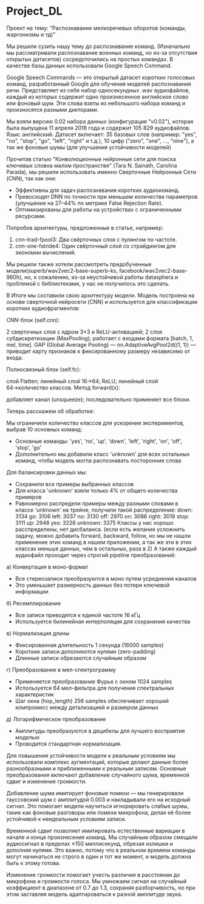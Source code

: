 # Project_DL
Проект на тему: “Распознавание мелкоречевых оборотов (команды, жаргонизмы и тд)”

Мы решили сузить нашу тему до распознавание команд. (Изначально мы рассматривали распознавание военных команд, но из-за отсутствия открытых датасетов) сосредоточились на простых командах. В качестве базы данных использовали Google Speech Command.

Google Speech Commands — это открытый датасет коротких голосовых команд, разработанный Google для обучения моделей распознавания речи. Представляет из себя набор односекундных .wav аудиофайлов, каждый из которых содержит одно произнесенное английское слово или фоновый шум. Эти слова взяты из небольшого набора команд и произносятся разными дикторами. 

Мы взяли версию 0.02 набора данных (конфигурация "v0.02"), которая была выпущена 11 апреля 2018 года и содержит 105 829 аудиофайлов.
Язык: английский.
Датасет включает: 35 базовых слов (например: "yes", "no", "stop", "go", "left", "right" и т.д.), 10 цифр ("zero", "one", ..., "nine"), а так же фоновые шумы (для улучшения устойчивости моделей)

Прочитав статью "Конволюционные нейронные сети для поиска ключевых словна малом пространстве" (Tara N. Sainath, Carolina Parada), мы решили использовать именно Сверточные Нейронные Сети (CNN), так как они:
- Эффективны для задач распознавания коротких аудиокоманд.
- Превосходят DNN по точности при меньшем количестве параметров (улучшение на 27–44% по метрике False Rejection Rate).
- Оптимизированы для работы на устройствах с ограниченными ресурсами.

Попробов архитектуры, предложенные в статье, например:
  1. cnn-trad-fpool3: Два свёрточных слоя с пулингом по частоте.
  2. cnn-one-fstride4: Один свёрточный слой со страйдингом для экономии вычислений.

Мы решили также хотели рассмотреть предобученные модели(superb/wav2vec2-base-superb-ks, facebook/wav2vec2-base-960h), но, к сожалению, из-за неустойчивой работы datasphera и проблемой с библиотеками, у нас не получилось это сделать.

В Итоге мы составили свою архитектуру модели. 
Модель построена на основе сверточной нейросети (CNN) и используется для классификации коротких аудиофрагментов:

CNN-блок (self.cnn):

2 сверточных слоя с ядром 3×3 и ReLU-активацией;
2 слоя субдискретизации (MaxPooling);
работает с входами формата [batch, 1, mel, time].
GAP (Global Average Pooling) — nn.AdaptiveAvgPool2d((1, 1)) — приводит карту признаков к фиксированному размеру независимо от входа.

Полносвязный блок (self.fc):

слой Flatten;
линейный слой 16→64;
ReLU;
линейный слой 64→количество классов.
Метод forward(x):

добавляет канал (unsqueeze);
последовательно применяет все блоки.

Теперь расскажем об обработке: 

Мы ограничили количество классов для ускорения экспериментов, выбрав 10 основных команд:
- Основные команды: 'yes', 'no', 'up', 'down', 'left', 'right', 'on', 'off', 'stop', 'go'
- Дополнительно мы добавили класс 'unknown' для всех остальных команд, чтобы модель могла распознавать посторонние слова

Для балансировки данных мы:
- Сохранили все примеры выбранных классов
- Для класса 'unknown' взяли только 4% от общего количества примеров 
- Равномерно распредели примеры между разными словами в классе 'unknown'
на трейне, получили такой распределение:
down: 3134
go: 3106
left: 3037
no: 3130
off: 2970
on: 3086
right: 3019
stop: 3111
up: 2948
yes: 3228
unknown: 3375
Классы у нас хорошо расспределены, нет дисбаланса. 
  (если есть желание усложнить задачу, можно добавить forward, backward, follow, но мы не нашли применение этих команд в нашем приложении, а так же эти в этих классах меньше данных, чем в остальных, раза в 2)
А также каждый аудиофайл проходит через строгий pipeline преобразований:

а) Конвертация в моно-формат
- Все стереозаписи преобразуются в моно путем усреднения каналов
- Это уменьшает размерность данных без потери ключевой информации

б) Ресемплирование
- Все записи приводятся к единой частоте 16 кГц
- Используется билинейная интерполяция для сохранения качества

в) Нормализация длины
- Фиксированная длительность 1 секунда (16000 samples)
- Короткие записи дополняются нулями (zero-padding)
- Длинные записи обрезаются случайным образом

г) Преобразование в мел-спектрограмму
- Применяется преобразование Фурье с окном 1024 samples
- Используется 64 мел-фильтра для получения спектральных характеристик
- Шаг окна (hop_length) 256 samples обеспечивает хороший компромисс между детализацией и размером данных

д) Логарифмическое преобразование
- Амплитуды преобразуются в децибелы для лучшего восприятия моделью
- Проводится стандартная нормализация.

Для повышения устойчивости модели к реальным условиям мы использовали комплекс аугментаций, которые делают данные более разнообразными и приближенными к реальным записям. Основные преобразования включают добавление случайного шума, временной сдвиг и изменение громкости.  

Добавление шума имитирует фоновые помехи — мы генерировали гауссовский шум с амплитудой 0.003 и накладывали его на исходный сигнал. Это помогает модели научиться игнорировать слабые шумы, такие как фоновые разговоры или помехи микрофона, делая её более устойчивой к неидеальным условиям записи.  

Временной сдвиг позволяет имитировать естественные вариации в начале и конце произнесения команд. Мы случайным образом смещали аудиосигнал в пределах ±150 миллисекунд, обрезая излишки и дополняя нулями. Это важно, потому что в реальном времени команды могут начинаться не строго в один и тот же момент, и модель должна быть к этому готова.  

Изменение громкости помогает учесть различия в расстоянии до микрофона и громкости голоса. Мы умножаем сигнал на случайный коэффициент в диапазоне от 0.7 до 1.3, сохраняя разборчивость, но при этом заставляя модель адаптироваться к разной амплитуде звука.  


